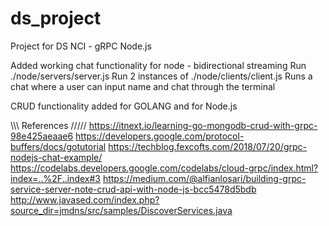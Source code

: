 # ds_project
Project for DS NCI - gRPC Node.js

Added working chat functionality for node - bidirectional streaming
Run ./node/servers/server.js
Run 2 instances of ./node/clients/client.js 
Runs a chat where a user can input name and chat through the terminal

CRUD functionality added for GOLANG and for Node.js

\\\\\ References /////
https://itnext.io/learning-go-mongodb-crud-with-grpc-98e425aeaae6
https://developers.google.com/protocol-buffers/docs/gotutorial
https://techblog.fexcofts.com/2018/07/20/grpc-nodejs-chat-example/
https://codelabs.developers.google.com/codelabs/cloud-grpc/index.html?index=..%2F..index#3
https://medium.com/@alfianlosari/building-grpc-service-server-note-crud-api-with-node-js-bcc5478d5bdb
http://www.javased.com/index.php?source_dir=jmdns/src/samples/DiscoverServices.java
